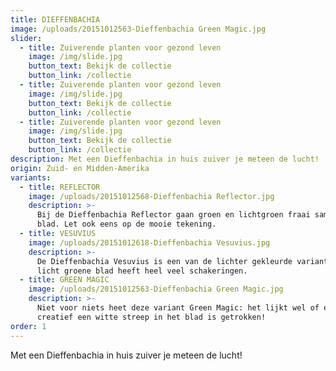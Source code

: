 ```yaml
---
title: DIEFFENBACHIA
image: /uploads/20151012563-Dieffenbachia Green Magic.jpg
slider:
  - title: Zuiverende planten voor gezond leven
    image: /img/slide.jpg
    button_text: Bekijk de collectie
    button_link: /collectie
  - title: Zuiverende planten voor gezond leven
    image: /img/slide.jpg
    button_text: Bekijk de collectie
    button_link: /collectie
  - title: Zuiverende planten voor gezond leven
    image: /img/slide.jpg
    button_text: Bekijk de collectie
    button_link: /collectie
description: Met een Dieffenbachia in huis zuiver je meteen de lucht!
origin: Zuid- en Midden-Amerika
variants:
  - title: REFLECTOR
    image: /uploads/20151012568-Dieffenbachia Reflector.jpg
    description: >-
      Bij de Dieffenbachia Reflector gaan groen en lichtgroen fraai samen in het
      blad. Let ook eens op de mooie tekening.
  - title: VESUVIUS
    image: /uploads/20151012618-Dieffenbachia Vesuvius.jpg
    description: >-
      De Dieffenbachia Vesuvius is een van de lichter gekleurde varianten. Het
      licht groene blad heeft heel veel schakeringen.
  - title: GREEN MAGIC
    image: /uploads/20151012563-Dieffenbachia Green Magic.jpg
    description: >-
      Niet voor niets heet deze variant Green Magic: het lijkt wel of er heel
      creatief een witte streep in het blad is getrokken!
order: 1
---
```



Met een Dieffenbachia in huis zuiver je meteen de lucht!